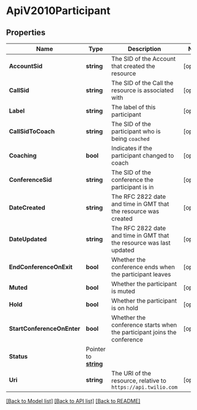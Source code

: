 # ApiV2010Participant

## Properties

Name | Type | Description | Notes
------------ | ------------- | ------------- | -------------
**AccountSid** | **string** | The SID of the Account that created the resource |[optional] 
**CallSid** | **string** | The SID of the Call the resource is associated with |[optional] 
**Label** | **string** | The label of this participant |[optional] 
**CallSidToCoach** | **string** | The SID of the participant who is being `coached` |[optional] 
**Coaching** | **bool** | Indicates if the participant changed to coach |[optional] 
**ConferenceSid** | **string** | The SID of the conference the participant is in |[optional] 
**DateCreated** | **string** | The RFC 2822 date and time in GMT that the resource was created |[optional] 
**DateUpdated** | **string** | The RFC 2822 date and time in GMT that the resource was last updated |[optional] 
**EndConferenceOnExit** | **bool** | Whether the conference ends when the participant leaves |[optional] 
**Muted** | **bool** | Whether the participant is muted |[optional] 
**Hold** | **bool** | Whether the participant is on hold |[optional] 
**StartConferenceOnEnter** | **bool** | Whether the conference starts when the participant joins the conference |[optional] 
**Status** | Pointer to [**string**](ParticipantEnumStatus.md) |  |
**Uri** | **string** | The URI of the resource, relative to `https://api.twilio.com` |[optional] 

[[Back to Model list]](../README.md#documentation-for-models) [[Back to API list]](../README.md#documentation-for-api-endpoints) [[Back to README]](../README.md)


